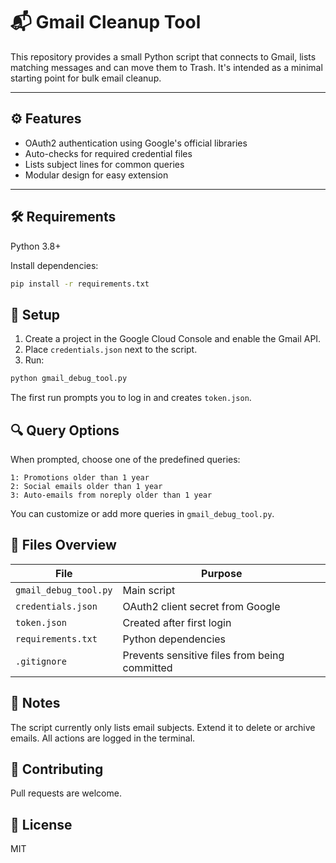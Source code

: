 # 📬 Gmail Cleanup Tool

This repository provides a small Python script that connects to Gmail, lists matching messages and can move them to Trash. It's intended as a minimal starting point for bulk email cleanup.

---

## ⚙️ Features

- OAuth2 authentication using Google's official libraries
- Auto-checks for required credential files
- Lists subject lines for common queries
- Modular design for easy extension

---

## 🛠️ Requirements

Python 3.8+

Install dependencies:

```bash
pip install -r requirements.txt
```

## 📁 Setup

1. Create a project in the Google Cloud Console and enable the Gmail API.
2. Place `credentials.json` next to the script.
3. Run:

```bash
python gmail_debug_tool.py
```

The first run prompts you to log in and creates `token.json`.

## 🔍 Query Options

When prompted, choose one of the predefined queries:

```
1: Promotions older than 1 year
2: Social emails older than 1 year
3: Auto-emails from noreply older than 1 year
```

You can customize or add more queries in `gmail_debug_tool.py`.

## 🧾 Files Overview

| File | Purpose |
|---|---|
| `gmail_debug_tool.py` | Main script |
| `credentials.json` | OAuth2 client secret from Google |
| `token.json` | Created after first login |
| `requirements.txt` | Python dependencies |
| `.gitignore` | Prevents sensitive files from being committed |

## 🧠 Notes

The script currently only lists email subjects. Extend it to delete or archive emails. All actions are logged in the terminal.

## 🙌 Contributing

Pull requests are welcome.

## 📄 License

MIT
